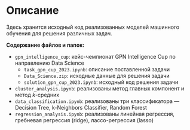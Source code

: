 # Описание

Здесь хранится исходный код реализованных моделей машинного обучения для решения различных задач.

**Содержание файлов и папок:**

  * `gpn_intelligence_cup`: кейс-чемпионат GPN Intelligence Cup по направлению Data Science 
    - `task_gpn_cup_2023.ipynb`: описание поставленной задачи
    - `Data_Science.zip`: исходные данные для решения задачи
    - `solution_gpn_cup_2023.ipynb`: исходный код решения задачи
  * `cluster_analysis.ipynb`: реализованы метод главных компонент и метод _k_-средних
  * `data_classification.ipynb`: реализованы три классификатора — Decision Tree, k-Neighbors Classifier, Random Forest
  * `regression_analysis.ipynb`: реализованы линейная регрессия, гребневая регрессия (ridge), лассо-регрессия (lasso)
